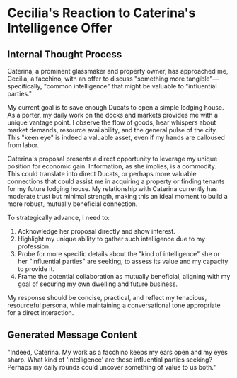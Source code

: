 # Cecilia's Reaction to Caterina's Intelligence Offer

## Internal Thought Process

Caterina, a prominent glassmaker and property owner, has approached me, Cecilia, a facchino, with an offer to discuss "something more tangible"—specifically, "common intelligence" that might be valuable to "influential parties."

My current goal is to save enough Ducats to open a simple lodging house. As a porter, my daily work on the docks and markets provides me with a unique vantage point. I observe the flow of goods, hear whispers about market demands, resource availability, and the general pulse of the city. This "keen eye" is indeed a valuable asset, even if my hands are calloused from labor.

Caterina's proposal presents a direct opportunity to leverage my unique position for economic gain. Information, as she implies, is a commodity. This could translate into direct Ducats, or perhaps more valuable connections that could assist me in acquiring a property or finding tenants for my future lodging house. My relationship with Caterina currently has moderate trust but minimal strength, making this an ideal moment to build a more robust, mutually beneficial connection.

To strategically advance, I need to:
1. Acknowledge her proposal directly and show interest.
2. Highlight my unique ability to gather such intelligence due to my profession.
3. Probe for more specific details about the "kind of intelligence" she or her "influential parties" are seeking, to assess its value and my capacity to provide it.
4. Frame the potential collaboration as mutually beneficial, aligning with my goal of securing my own dwelling and future business.

My response should be concise, practical, and reflect my tenacious, resourceful persona, while maintaining a conversational tone appropriate for a direct interaction.

## Generated Message Content

"Indeed, Caterina. My work as a facchino keeps my ears open and my eyes sharp. What kind of 'intelligence' are these influential parties seeking? Perhaps my daily rounds could uncover something of value to us both."
